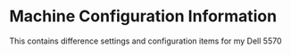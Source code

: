 # Machine Configuration Information

This contains difference settings and configuration items for my Dell 5570
